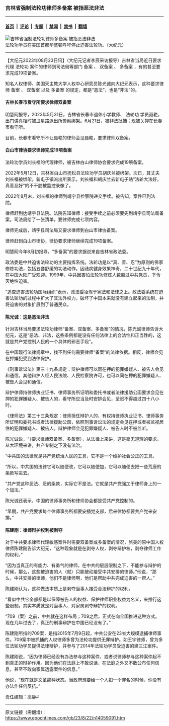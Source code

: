 ### 吉林省强制法轮功律师多备案 被指恶法非法

---

#### [首页](../../../..?n14059091) &nbsp;|&nbsp; [评论](../../../../../epoch-comment?n14059091) &nbsp;|&nbsp; [专题](../../../../../epoch-special?n14059091) &nbsp;|&nbsp; [禁闻](../../../../../epoch-news?n14059091) &nbsp;|&nbsp; [禁书](../../../../../books?n14059091) &nbsp;|&nbsp; [翻墙](https://github.com/gfw-breaker/nogfw/blob/master/README.md?n14059091)


<div><img alt="吉林省强制法轮功律师多备案 被指恶法非法" class="attachment-djy_600_400 size-djy_600_400 wp-post-image" src="https://i.epochtimes.com/assets/uploads/2023/08/id14054578-9e9acb8852ed38c6ca01a561d9b046f6@1200x1200-600x399.jpg"/>
<div class="caption">
 法轮功学员在美国首都华盛顿呼吁停止迫害法轮功。（大纪元）
</div></div><hr/><div class="post_content" id="artbody" itemprop="articleBody">
 <!-- article content begin -->
 <p>
  【大纪元2023年08月23日讯】（大纪元记者李辰采访报导）吉林省当局近日要求代理
  <ok href="https://www.epochtimes.com/gb/tag/%E6%B3%95%E8%BD%AE%E5%8A%9F.html">
   法轮功
  </ok>
  案件的律师到司法局等部门
  <ok href="https://www.epochtimes.com/gb/tag/%E5%A4%87%E6%A1%88.html">
   备案
  </ok>
  、
  <ok href="https://www.epochtimes.com/gb/tag/%E5%8F%8C%E5%A4%87%E6%A1%88.html">
   双备案
  </ok>
  、
  <ok href="https://www.epochtimes.com/gb/tag/%E5%A4%9A%E5%A4%87%E6%A1%88.html">
   多备案
  </ok>
  ，有的甚至要求完成19项备案。
 </p>
 <p>
  知名人权律师、美国天主教大学人权中心研究员陈光诚向大纪元表示，这种要求律师
  <ok href="https://www.epochtimes.com/gb/tag/%E5%A4%87%E6%A1%88.html">
   备案
  </ok>
  、
  <ok href="https://www.epochtimes.com/gb/tag/%E5%8F%8C%E5%A4%87%E6%A1%88.html">
   双备案
  </ok>
  以及
  <ok href="https://www.epochtimes.com/gb/tag/%E5%A4%9A%E5%A4%87%E6%A1%88.html">
   多备案
  </ok>
  的规定，都是“恶法”，也是“非法”的。
 </p>
 <h4>
  吉林长春市看守所要求律师双备案
 </h4>
 <p>
  明慧网报导，2023年5月31日，吉林省长春市退休小学教师、
  <ok href="https://www.epochtimes.com/gb/tag/%E6%B3%95%E8%BD%AE%E5%8A%9F.html">
   法轮功
  </ok>
  学员聂艳，出门讲真相时被卫星路派出所警察绑架。6月21日，被非法批捕；现被关押在长春市看守所。
 </p>
 <p>
  目前，长春市看守所不让聂艳的律师会见聂艳，要求律师双备案。
 </p>
 <h4>
  白山市律协要求律师完成19项备案
 </h4>
 <p>
  法轮功学员刘长福的代理律师，被吉林白山律师协会要求完成19项备案。
 </p>
 <p>
  2022年5月12日，吉林省白山市抚松县法轮功学员胡庆兰被绑架。次日，其丈夫刘长福被绑架。新屯子镇派出所表示，刘长福和胡庆兰去新屯子贴“法轮大法好，真善忍好”的不干胶被监控录像了。
 </p>
 <p>
  2022年8月末，刘长福的律师到靖宇县检察院递交手续。被告知，案件已到法院。
 </p>
 <p>
  律师赶到达靖宇县法院。法院告知律师：接受手续之前必须要先到靖宇县司法局备案。司法局给了一张清单，要律师完成七项内容。
 </p>
 <p>
  律师完成后，靖宇县司法局又要求律师到白山市律协备案。
 </p>
 <p>
  律师赶到白山市律协，律协要求律师继续完成19项备案。
 </p>
 <p>
  明慧网今年8月初报导，“多备案”的要求据说来自吉林省政法委。
 </p>
 <p>
  政法委是中共迫害法轮功的主要指挥系统。法轮功是以“真、善、忍”为原则的佛家修炼功法，包括五套舒缓的功法动作。因祛病健身效果神奇，二十世纪九十年代，在中国大陆广受欢迎。1999年，中共因害怕法轮功修炼人数超过中共党员，下令灭绝性迫害。
 </p>
 <p>
  “追查迫害法轮功国际组织”表示，政法委凌驾于宪法和法律之上。政法委系统在迫害法轮功的过程中扩大了其法外权力，破坏了中国本来就没有建立起来的法制，并将迫害的对象扩展到了普通民众。
 </p>
 <h4>
  陈光诚：这是恶法非法
 </h4>
 <p>
  针对吉林当局要求法轮功律师“备案、双备案、多备案”的情况，陈光诚律师告诉大纪元，这是“恶法、非法，这些条例都是没有任何法律上的合法性和正当性的，这就是共产党控制人民的一个具体的邪恶手段”。
 </p>
 <p>
  在中国现行法律规章中，找不到任何需要律师“备案”的法律依据。相反，律师会见在押嫌犯受到法律保护。
 </p>
 <p>
  《刑事诉讼法》第三十九条规定：辩护律师可以同在押的犯罪嫌疑人、被告人会见和通信。其他辩护人经人民法院、人民检察院许可，也可以同在押的犯罪嫌疑人、被告人会见和通信。
 </p>
 <p>
  辩护律师持律师执业证书、律师事务所证明和委托书或者法律援助公函要求会见在押的犯罪嫌疑人、被告人的，看守所应当及时安排会见，至迟不得超过四十八小时。
 </p>
 <p>
  《律师法》第三十三条规定：律师担任辩护人的，有权持律师执业证书、律师事务所证明和委托书或者法律援助公函，依照刑事诉讼法的规定会见在押或者被监视居住的犯罪嫌疑人、被告人。辩护律师会见犯罪嫌疑人、被告人时不被监听。
 </p>
 <p>
  陈光诚说，“（要求律师双备案、多备案），从法律上来讲，这是毫无道理的要求。从大环境来讲，共产专制之下没有法治。
 </p>
 <p>
  “中共国的法律就是共产党统治人民的工具，它不是一个维护社会公正的工具。
 </p>
 <p>
  “所以，中共国的法律它可以随便改，它可以随便加，它可以随便去把一些荒唐的条款写进去。
 </p>
 <p>
  “共产党这种恶法、恶的条款，实际它不是法。它就是共产党强加于律师身上的一个加法。”
 </p>
 <p>
  陈光诚还表示，中国的律师事务所和律师协会都是受共产党控制的。
 </p>
 <p>
  “早期，共产党要求每个律师事务所都要安插党支部，后来律协都要共产党来安排。”
 </p>
 <h4>
  陈建刚：律师辩护权利被剥夺
 </h4>
 <p>
  对于中共要求律师代理敏感案件时需要双备案或多备案的情况，旅美的原中国人权律师陈建刚告诉大纪元，“这种现象就是在剥夺人权，剥夺辩护权，剥夺律师工作的权利。”
 </p>
 <p>
  “因为当真正的有能力、有勇气的律师，在中共的层层限制之下，不能参与辩护的时候，那么，这些被迫害的人（就）只能被动接受中共安排的律师。”他说，“那么，中共安排的律师，他们不是律师啊，他们是帮助中共完成迫害的一帮人。”
 </p>
 <p>
  陈建刚认为，这种做法本质上是剥夺当事人接受合法辩护的权利。
 </p>
 <p>
  “看似中共它全部都是以保障被告人的权益、保护律师职业权益为名义，来推行这些限制。其实本质就是对当事人、对家属剥夺辩护的权利。
 </p>
 <p>
  “709（案）之前，中共就在这样布局；709之后，正式在向全国推进这种方式。现在几年过去了，真正的刑事辩护在中国已经没有了。”
 </p>
 <p>
  陈建刚所指的709案，是指2015年7月9日起，中共公安在23省大规模逮捕律师事件。709案中被抓捕的人权律师多曾为法轮功提供无罪辩护。如王宇律师，曾为多位法轮功学员提供法律辩护，并参与了2014年法轮功学员受迫害的建三江案件。
 </p>
 <p>
  陈建刚说，“因为律师已经没有办法参与这种案件，或者说律师参与这种案件起不到真正的辩护作用。因为他们在法庭上不敢说话，在法庭之外又不敢公布任何信息，甚至不敢向家属透露案件的信息。”
 </p>
 <p>
  他说，“现在就是文革那种状态。当政府想要给一个人扣一个罪名的时候，你没有办法作任何反抗。”
 </p>
 <p>
  责任编辑：高静#
 </p>
 <!-- article content end -->
 <div id="below_article_ad">
 </div>
</div>


---

原文链接（需翻墙）：https://www.epochtimes.com/gb/23/8/22/n14059091.htm